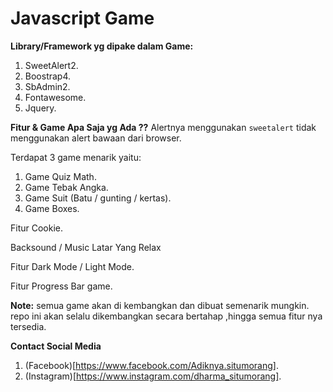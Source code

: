 # Javascript Game

**Library/Framework yg dipake dalam Game:**
1. SweetAlert2.
2. Boostrap4.
3. SbAdmin2.
4. Fontawesome.
5. Jquery.

**Fitur & Game Apa Saja yg Ada ??**
Alertnya menggunakan `sweetalert` tidak menggunakan alert bawaan dari browser.
<p>Terdapat 3 game menarik yaitu:</p>

1. Game Quiz Math.
2. Game Tebak Angka.
3. Game Suit (Batu / gunting / kertas).
4. Game Boxes.

<p>Fitur Cookie.</p>
<p>Backsound / Music Latar Yang Relax</p>
<p>Fitur Dark Mode / Light Mode. </p>
<p>Fitur Progress Bar game.</p>

**Note:**
semua game akan di kembangkan dan dibuat semenarik mungkin.
repo ini akan selalu dikembangkan secara bertahap ,hingga semua fitur nya tersedia.

**Contact Social Media**
1. (Facebook)[https://www.facebook.com/Adiknya.situmorang].
2. (Instagram)[https://www.instagram.com/dharma_situmorang].
